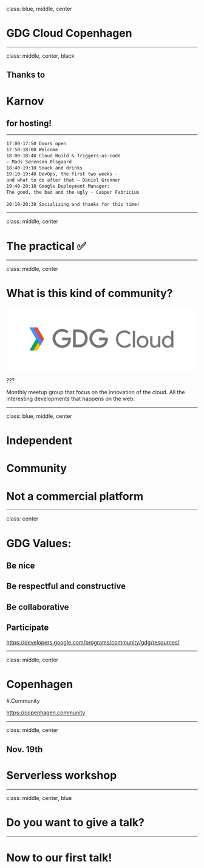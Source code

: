 class: blue, middle, center

# GDG Cloud Copenhagen

---

class: middle, center, black

## Thanks to

# Karnov

## for hosting!

---

```
17:00-17:50 Doors open
17:50:18:00 Welcome
18:00-18:40 Cloud Build & Triggers-as-code
– Mads Sørensen Ølsgaard
18:40-19:10 Snack and drinks
19:10-19:40 DevOps, the first two weeks -
and what to do after that – Daniel Grenner
19:40-20:10 Google Deployment Manager:
The good, the bad and the ugly - Casper Fabricius

20:10-20:30 Socializing and thanks for this time!
```

---

class: middle, center

# The practical ✅

---

class: middle, center

# What is this kind of community?

<img src="gdgcloud.png"/>

???

Monthly meetup group that focus on the innovation of the cloud. All the interesting
developments that happens on the web.

---

class: blue, middle, center

# Independent

# Community

# Not a commercial platform

---

class: center

# GDG Values:

## Be nice

## Be respectful and constructive

## Be collaborative

## Participate

https://developers.google.com/programs/community/gdg/resources/

---

class: middle, center

# Copenhagen

#.Community

https://copenhagen.community

---

class: middle, center

## Nov. 19th

# Serverless workshop

---

class: middle, center, blue

# Do you want to give a talk?

---

# Now to our first talk!
